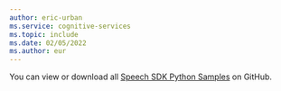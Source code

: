```yaml
---
author: eric-urban
ms.service: cognitive-services
ms.topic: include
ms.date: 02/05/2022
ms.author: eur
---
```


You can view or download all <a href="https://aka.ms/speech/github-python">Speech SDK Python Samples</a> on GitHub. 
